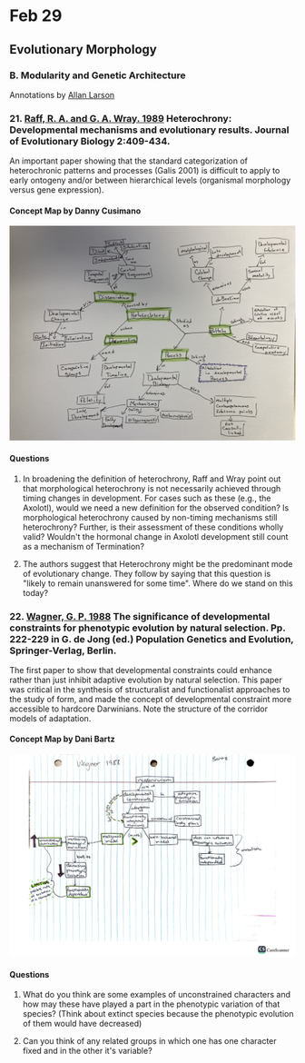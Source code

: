 # Feb 29

## Evolutionary Morphology 

### B. Modularity and Genetic Architecture

Annotations by [Allan Larson](https://biology.wustl.edu/people/allan-larson)  


### 21. [Raff, R. A. and G. A. Wray. 1989](https://drive.google.com/drive/u/0/folders/1ocqMPD5gX9xi4VQy_5OtU5wSyg-X8ftM) Heterochrony: Developmental mechanisms and evolutionary results. Journal of Evolutionary Biology 2:409-434.    

An important paper showing that the standard categorization of heterochronic patterns and processes (Galis 2001) is difficult to apply to early ontogeny and/or between hierarchical levels (organismal morphology versus gene expression).

#### Concept Map by Danny Cusimano   

<img width="700" src="Raff1989_conceptmap_dc.jpg" >

#### Questions 

1. In broadening the definition of heterochrony, Raff and Wray point out that morphological heterochrony is not necessarily achieved through timing changes in development. For cases such as these (e.g., the Axolotl), would we need a new definition for the observed condition? Is morphological heterochrony caused by non-timing mechanisms still heterochrony? Further, is their assessment of these conditions wholly valid? Wouldn't the hormonal change in Axolotl development still count as a mechanism of Termination? 

2. The authors suggest that Heterochrony might be the predominant mode of evolutionary change. They follow by saying that this question is "likely to remain unanswered for some time". Where do we stand on this today? 

### 22. [Wagner, G. P. 1988](https://drive.google.com/drive/u/0/folders/1ocqMPD5gX9xi4VQy_5OtU5wSyg-X8ftM) The significance of developmental constraints for phenotypic evolution by natural selection. Pp. 222-229 in G. de Jong (ed.) Population Genetics and Evolution, Springer-Verlag, Berlin.

The first paper to show that developmental constraints could enhance rather than just inhibit adaptive evolution by natural selection. This paper was critical in the synthesis of structuralist and functionalist approaches to the study of form, and made the concept of developmental constraint more accessible to hardcore Darwinians. Note the structure of the corridor models of adaptation.

#### Concept Map by Dani Bartz  

<img width="700" src="Wagner1988_conceptmap_db.png" >

#### Questions 

1. What do you think are some examples of unconstrained characters and how may these have played a part in the phenotypic variation of that species? (Think about extinct species because the phenotypic evolution of them would have decreased)

2. Can you think of any related groups in which one has one character fixed and in the other it's variable?




